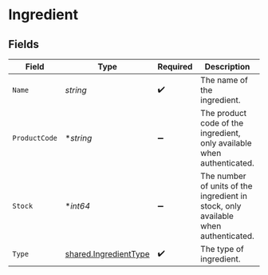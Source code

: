 # Ingredient


## Fields

| Field                                                                              | Type                                                                               | Required                                                                           | Description                                                                        | Example                                                                            |
| ---------------------------------------------------------------------------------- | ---------------------------------------------------------------------------------- | ---------------------------------------------------------------------------------- | ---------------------------------------------------------------------------------- | ---------------------------------------------------------------------------------- |
| `Name`                                                                             | *string*                                                                           | :heavy_check_mark:                                                                 | The name of the ingredient.                                                        | Sugar Syrup                                                                        |
| `ProductCode`                                                                      | **string*                                                                          | :heavy_minus_sign:                                                                 | The product code of the ingredient, only available when authenticated.             | AC-A2DF3                                                                           |
| `Stock`                                                                            | **int64*                                                                           | :heavy_minus_sign:                                                                 | The number of units of the ingredient in stock, only available when authenticated. | 10                                                                                 |
| `Type`                                                                             | [shared.IngredientType](../../../pkg/models/shared/ingredienttype.md)              | :heavy_check_mark:                                                                 | The type of ingredient.                                                            |                                                                                    |